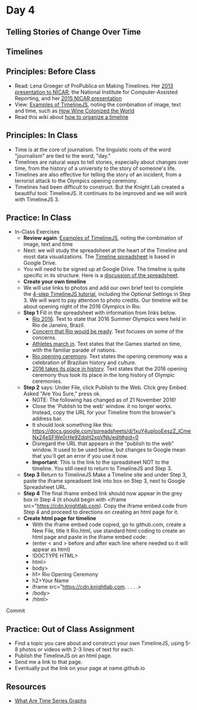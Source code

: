 # Day 4
## Telling Stories of Change Over Time

## Timelines

## Principles: Before Class

- Read: Lena Groeger of ProPublica on Making Timelines. Her [2013 presentation to NICAR](http://lenagroeger.s3.amazonaws.com/timelines/timelines.html), the National Institute for Computer-Assisted Reporting, and her [2015 NICAR presentation](http://lenagroeger.s3.amazonaws.com/talks/nicar-2015/timelines-nicar/timelines.html)
- View: [Examples of TimelineJS](https://timeline.knightlab.com/index.html#examples), noting the combination of image, text and time, such as [How Wine Colonized the World](http://vinepair.com/wine-colonized-world-wine-history/#1)
- Read this wiki about [how to organize a timeline](http://www.wikihow.com/Make-a-Timeline)

## Principles: In Class

- Time is at the core of journalism. The linguistic roots of the word "journalism" are tied to the word, "day." 
- Timelines are natural ways to tell stories, especially about changes over time, from the history of a university to the story of someone's life.
- Timelines are also effective for telling the story of an incident, from a terrorist attack to the Olympics opening ceremony.
- Timelines had been difficult to construct. But the Knight Lab created a beautiful tool: TimelineJS. It continues to be improved and we will work with TimelineJS 3.

## Practice: In Class

- In-Class Exercises
  - **Review again**: [Examples of TimelineJS](https://timeline.knightlab.com/index.html#examples), noting the combination of image, text and time
  - Next: we will study the spreadsheet at the heart of the Timeline and most data visualizations. The [Timeline spreadsheet](https://drive.google.com/a/lehigh.edu/previewtemplate?id=1pHBvXN7nmGkiG8uQSUB82eNlnL8xHu6kydzH_-eguHQ&mode=public#) is based in Google Drive. 
  - You will need to be signed up at Google Drive. The timeline is quite specific in its structure. Here is a [discussion of the spreadsheet](https://timeline.knightlab.com/docs/using-spreadsheets.html).
  - **Create your own timeline**
  - We will use links to photos and add our own brief text to complete the [4-step TimelineJS tutorial](https://timeline.knightlab.com/index.html#make), including the Optional Settings in Step 3. We will want to pay attention to photo credits. Our timeline will be about opening night of the 2016 Olympics in Rio.
  - **Step 1** Fill in the spreadsheet with information from links below.
    - [Rio 2016](https://1.bp.blogspot.com/-gpgFkYiFS0k/V2PgaYiIIWI/AAAAAAAAAGg/iP_5APptn2Yoy-irza5E4unZTHJSPIg9QCLcB/s1600/Rio%2B2016%2BOlympics%2BOpening%2BCeremony.jpeg). Text to state that 2016 Summer Olympics were held in Rio de Janeiro, Brazil.
    - [Concern that Rio would be ready](https://i.ytimg.com/vi/9qPPxnOlrlo/maxresdefault.jpg). Text focuses on some of the concerns.
    - [Athletes march in](http://wpmedia.news.nationalpost.com/2016/08/rio_olympics_opening_ceremony-12.jpg). Text states that the Games started on time, with the familiar parade of nations.
    - [Rio opening ceremony](http://images.indianexpress.com/2016/08/maracana-main.jpg). Text states the opening ceremony was a celebration of Brazilian history and culture.
    - [2016 takes its place in history](https://www.youtube.com/watch?v=uiKFYHwQKaE). Text states that the 2016 opening ceremony thus took its place in the long history of Olympic ceremonies.
  - **Step 2** says: Under File, click Publish to the Web. Click grey Embed. Asked "Are You Sure," press ok. 
      - NOTE: The following has changed as of 21 November 2016!
      - Close the 'Publish to the web' window. it no longer works. Instead, copy the URL for your Timeline from the browser's address bar. 
      - It should look something like this: https://docs.google.com/spreadsheets/d/1xuY4upIooEeszZ_lCmeNx24eSFWe0rHe9ZdqH2xqVNk/edit#gid=0
      - Disregard the URL that appears in the "publish to the web" window. It used to be used below, but changes to Google mean that you'll get an error if you use it now.
    - **Important**: This is the link to the spreadsheet NOT to the timeline. You still need to return to TimelineJS and Step 3.
  - **Step 3** Return to TimelineJS Make a Timeline site and under Step 3, paste the iframe spreadseet link into box on Step 3, next to Google Spreadsheet URL.
  - **Step 4** The final iframe embed link should now appear in the grey box in Step 4 (it should begin with <iframe src="https://cdn.knightlab.com). Copy the iframe embed code from Step 4 and proceed to directions on creating an html page for it.
  - **Create html page for timeline**
    - With the iframe embed code copied, go to github.com, create a New File, title it Rio.html, use standard html coding to create an html page and paste in the iframe embed code:
    - (enter < and > before and after each line where needed so it will appear as html)
    - !DOCTYPE HTML>
    - html>
    - body>
    - h1> Rio Opening Ceremony</h1>
    - h2>Your Name</h2>
    - iframe src="https://cdn.knightlab.com. . . . .>
    - /body>
    - /html>

Commit

## Practice: Out of Class Assignment

- Find a topic you care about and construct your own TimelineJS, using 5-8 photos or videos with 2-3 lines of text for each.
- Publish the TimelineJS on an html page.
- Send me a link to that page.
- Eventually put the link on your page at name.github.io

## Resources
- [What Are Time Series Graphs](http://statistics.about.com/od/Descriptive-Statistics/a/Time-Series-Graphs.htm)

